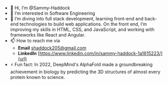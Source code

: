 - 👋 Hi, I’m @Sammy-Haddock
- 👀 I’m interested in Software Engineering 
- 🌱 I’m diving into full stack development, learning front-end and back-end technologies to build web applications. On the front end, I’m improving my skills in HTML, CSS, and JavaScript, and working with frameworks like React and Angular.
- 📫 How to reach me via 
  - **Email** shaddock205@gmail.com
  - **LinkedIn** [https://www.linkedin.com/in/sammy-haddock-1a1615223/](url)
- ⚡ Fun fact:  In 2022, DeepMind's AlphaFold made a groundbreaking achievement in biology by predicting the 3D structures of almost every protein known to science.

